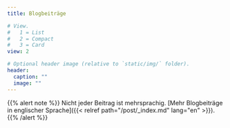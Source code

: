 ```yaml
---
title: Blogbeiträge

# View.
#   1 = List
#   2 = Compact
#   3 = Card
view: 2

# Optional header image (relative to `static/img/` folder).
header:
  caption: ""
  image: ""
---
```


{{% alert note %}}
Nicht jeder Beitrag ist mehrsprachig. [Mehr Blogbeiträge in englischer Sprache]({{< relref path="/post/_index.md" lang="en" >}}).
{{% /alert %}}

